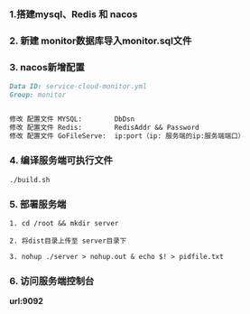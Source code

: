 ### 1.搭建mysql、Redis 和 nacos

### 2. 新建 monitor数据库导入monitor.sql文件

### 3. nacos新增配置

```markdown
Data ID: service-cloud-monitor.yml
Group: monitor


修改 配置文件 MYSQL:        DbDsn
修改 配置文件 Redis:        RedisAddr && Password
修改 配置文件 GoFileServe:  ip:port（ip: 服务端的ip:服务端端口）
```

### 4. 编译服务端可执行文件

```shell
./build.sh
```

### 5. 部署服务端

```shell
1. cd /root && mkdir server

2. 将dist目录上传至 server目录下

3. nohup ./server > nohup.out & echo $! > pidfile.txt
```

### 6. 访问服务端控制台 

**url:9092**